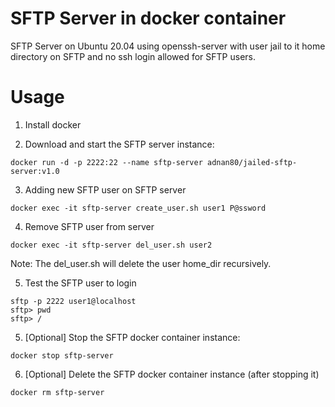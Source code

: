 # SFTP Server in docker container
SFTP Server on Ubuntu 20.04 using openssh-server with user jail to it home directory on SFTP and no ssh login allowed for SFTP users.

# Usage

1. Install docker

2. Download and start the SFTP server instance:
   
```
docker run -d -p 2222:22 --name sftp-server adnan80/jailed-sftp-server:v1.0
```

3. Adding new SFTP user on SFTP server

```
docker exec -it sftp-server create_user.sh user1 P@ssword
```

4. Remove SFTP user from server
   
```
docker exec -it sftp-server del_user.sh user2
```
   
   Note: The del_user.sh will delete the user home_dir recursively. 

5. Test the SFTP user to login

```
sftp -p 2222 user1@localhost
sftp> pwd
sftp> /
```

5. [Optional] Stop the SFTP docker container instance:

```
docker stop sftp-server
```

6. [Optional] Delete the SFTP docker container instance (after stopping it)

```
docker rm sftp-server
```
